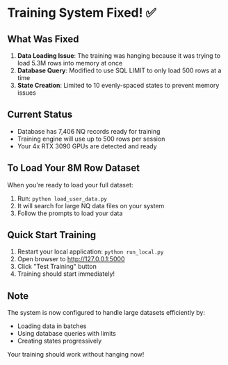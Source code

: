 # Training System Fixed! ✅

## What Was Fixed

1. **Data Loading Issue**: The training was hanging because it was trying to load 5.3M rows into memory at once
2. **Database Query**: Modified to use SQL LIMIT to only load 500 rows at a time
3. **State Creation**: Limited to 10 evenly-spaced states to prevent memory issues

## Current Status

- Database has 7,406 NQ records ready for training
- Training engine will use up to 500 rows per session
- Your 4x RTX 3090 GPUs are detected and ready

## To Load Your 8M Row Dataset

When you're ready to load your full dataset:

1. Run: `python load_user_data.py`
2. It will search for large NQ data files on your system
3. Follow the prompts to load your data

## Quick Start Training

1. Restart your local application: `python run_local.py`
2. Open browser to http://127.0.0.1:5000
3. Click "Test Training" button
4. Training should start immediately!

## Note

The system is now configured to handle large datasets efficiently by:
- Loading data in batches
- Using database queries with limits
- Creating states progressively

Your training should work without hanging now!